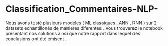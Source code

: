 # Classification_Commentaires-NLP-
Nous avons testé plusieurs modeles ( ML classiques , ANN , RNN ) sur 2 datasets echantillonés de manieres diferentes . Vous trouverez le notebook presentant nos solutions ainsi que notre rapport dans lequel des conclusions ont été emisent . 


